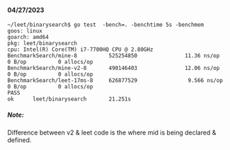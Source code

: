 #### 04/27/2023

```
~/leet/binarysearch$ go test  -bench=. -benchtime 5s -benchmem
goos: linux
goarch: amd64
pkg: leet/binarysearch
cpu: Intel(R) Core(TM) i7-7700HQ CPU @ 2.80GHz
BenchmarkSearch/mine-8          525254850               11.36 ns/op            0 B/op          0 allocs/op
BenchmarkSearch/mine-v2-8       490146403               12.06 ns/op            0 B/op          0 allocs/op
BenchmarkSearch/leet-17ms-8     626877529                9.566 ns/op           0 B/op          0 allocs/op
PASS
ok      leet/binarysearch       21.251s
```

##### Note:
Difference between v2 & leet code is the where mid is being declared & defined.